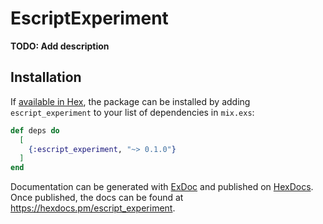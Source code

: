 # EscriptExperiment

**TODO: Add description**

## Installation

If [available in Hex](https://hex.pm/docs/publish), the package can be installed
by adding `escript_experiment` to your list of dependencies in `mix.exs`:

```elixir
def deps do
  [
    {:escript_experiment, "~> 0.1.0"}
  ]
end
```

Documentation can be generated with [ExDoc](https://github.com/elixir-lang/ex_doc)
and published on [HexDocs](https://hexdocs.pm). Once published, the docs can
be found at <https://hexdocs.pm/escript_experiment>.

